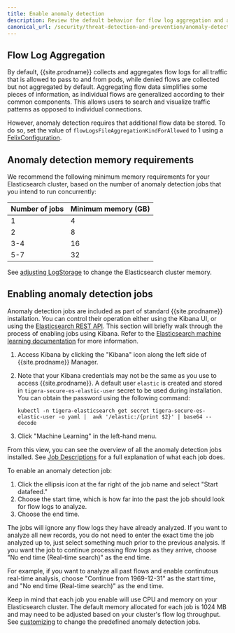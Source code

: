 ```yaml
---
title: Enable anomaly detection
description: Review the default behavior for flow log aggregation and anomaly detection. 
canonical_url: /security/threat-detection-and-prevention/anomaly-detection/enabling
---
```


## Flow Log Aggregation

By default, {{site.prodname}} collects and aggregates flow logs for all traffic that is allowed to pass to and
from pods, while denied flows are collected but not aggregated by default. Aggregating flow data simplifies 
some pieces of information, as individual flows are generalized according to their common components. This 
allows users to search and visualize traffic patterns as opposed to individual connections.

However, anomaly detection requires that additional flow data be stored. To do so, set the value of `flowLogsFileAggregationKindForAllowed` to 1 using a [FelixConfiguration][felixconfig].

## Anomaly detection memory requirements

We recommend the following minimum memory requirements for your Elasticsearch cluster, based on the number of anomaly detection jobs that you intend to run concurrently:

| Number of jobs | Minimum memory (GB) |
| --- | --- |
| 1 | 4 |
| 2 | 8 |
| 3-4 | 16 |
| 5-7 | 32 |

See [adjusting LogStorage]({{site.baseurl}}/maintenance/logstorage/adjust-log-storage-size) to change the Elasticsearch cluster memory.

## Enabling anomaly detection jobs

Anomaly detection jobs are included as part of standard {{site.prodname}} installation. You can control
their operation either using the Kibana UI, or using the [Elasticsearch REST API].  This section will briefly
walk through the process of enabling jobs using Kibana.  Refer to the
[Elasticsearch machine learning documentation] for more information.

1. Access Kibana by clicking the "Kibana" icon along the left side of {{site.prodname}} Manager.
1. Note that your Kibana credentials may not be the same as you use to access {{site.prodname}}.
   A default user `elastic` is created and stored in `tigera-secure-es-elastic-user` secret to be used during installation. You can obtain the password using the following command:

      ```
   kubectl -n tigera-elasticsearch get secret tigera-secure-es-elastic-user -o yaml |  awk '/elastic:/{print $2}' | base64 --decode
      ```

1. Click "Machine Learning" in the left-hand menu.

From this view, you can see the overview of all the anomaly detection jobs installed. See
[Job Descriptions][jobs] for a full explanation of what each job does.

To enable an anomaly detection job:

1. Click the ellipsis icon at the far right of the job name and select "Start datafeed."
1. Choose the start time, which is how far into the past the job should look for flow logs to analyze.
1. Choose the end time.

The jobs will ignore any flow logs they have already analyzed. If you want to analyze all new records, you
do not need to enter the exact time the job analyzed up to, just select something much prior to the previous
analysis. If you want the job to continue processing flow logs as they arrive, choose "No end time (Real-time
search)" as the end time.

For example, if you want to analyze all past flows and enable continutous real-time analysis, choose "Continue from 1969-12-31" as the start time, and "No end time (Real-time search)" as the end time.

Keep in mind that each job you enable will use CPU and memory on your Elasticsearch cluster. The default memory allocated for each job is 1024 MB and may need to be adjusted based on your cluster's flow log throughput. See [customizing]({{site.baseurl}}/security/threat-detection-and-prevention/anomaly-detection/customizing) to change the predefined anomaly detection jobs.

[Elasticsearch REST API]: https://www.elastic.co/guide/en/elasticsearch/reference/6.4/ml-apis.html
[Elasticsearch machine learning documentation]: https://www.elastic.co/guide/en/elastic-stack-overview/6.4/xpack-ml.html
[felixconfig]: ../../../reference/resources/felixconfig
[jobs]: ./job-descriptions
